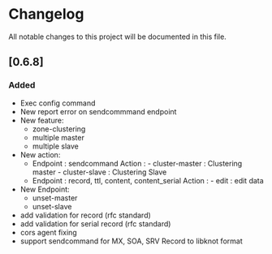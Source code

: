 # Changelog
All notable changes to this project will be documented in this file.

## [0.6.8]
### Added
- Exec config command
- New report error on sendcommmand endpoint
- New feature: 
    - zone-clustering
    - multiple master
    - multiple slave
- New action: 
    - Endpoint : sendcommand
        Action :
            - cluster-master : Clustering master
            - cluster-slave  : Clustering Slave
    - Endpoint : record, ttl, content, content_serial
        Action :
            - edit : edit data
- New Endpoint:
    - unset-master
    - unset-slave
- add validation for record (rfc standard)
- add validation for serial record (rfc standard)
- cors agent fixing
- support sendcommand for MX, SOA, SRV Record to libknot format

